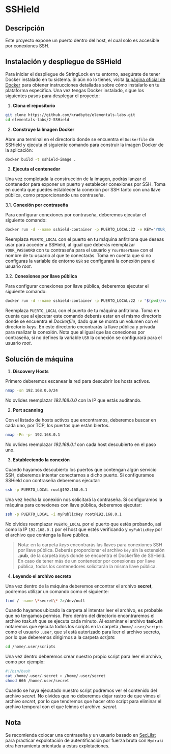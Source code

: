 # SSHield

## Descripción
Este proyecto expone un puerto dentro del host, el cual solo es accesible por conexiones SSH.

## Instalación y despliegue de SSHield

Para iniciar el despliegue de StringLock en tu entorno, asegúrate de tener Docker instalado en tu sistema. Si aún no lo tienes, visita [la página oficial de Docker](https://docs.docker.com/get-docker/) para obtener instrucciones detalladas sobre cómo instalarlo en tu plataforma específica.
Una vez tengas Docker instalado, sigue los siguientes pasos para desplegar el proyecto:

1. **Clona el repositorio**

```bash
git clone https://github.com/kradbyte/elementals-labs.git
cd elementals-labs/2-SSHield
```

2. **Construye la Imagen Docker**

Abre una terminal en el directorio donde se encuentra el `Dockerfile` de SSHield y ejecuta el siguiente comando para construir la imagen Docker de la aplicación:

```bash
docker build -t sshield-image .
```

3. **Ejecuta el contenedor**

Una vez completada la construcción de la imagen, podrás lanzar el contenedor para exponer un puerto y establecer conexiones por SSH.
Toma en cuenta que puedes establecer la conexión por SSH tanto con una llave pública, como proporcionando una contraseña.

3.1. **Conexión por contraseña**

Para configurar conexiones por contraseña, deberemos ejecutar el siguiente comando:

```bash
docker run -d --name sshield-container -p PUERTO_LOCAL:22 -e KEY='YOUR_PASSWORD' -e USR='YourUserName' sshield-image
```

Reemplaza `PUERTO_LOCAL` con el puerto en tu máquina anfitriona que deseas usar para acceder a SSHield, al igual que deberás reemplazar `YOUR_PASSWORD` con tu contraseña para el usuario y `YourUserName` con el nombre de tu usuario al que te conectarás.
Toma en cuenta que si no configuras la variable de entorno `USR` se configurará la conexión para el usuario _root_.

3.2. **Conexiones por llave pública**

Para configurar conexiones por llave pública, deberemos ejecutar el siguiente comando:

```bash
docker run -d --name sshield-container -p PUERTO_LOCAL:22 -v "$(pwd)/keys:/keys" -e USR='YourUserName' sshield-image
```

Reemplaza `PUERTO_LOCAL` con el puerto de tu máquina anfitriona. Toma en cuenta que al ejecutar este comando deberás estar en el mismo directorio donde se encuentra el _Dockerfile_, dado que se monta un volumen con el directorio _keys_. En este directorio encontrarás la llave pública y privada para realizar la conexión.
Nota que al igual que las conexiones por contraseña, si no defines la variable `USR` la conexión se configurará para el usuario _root_.

## Solución de máquina

1. **Discovery Hosts**

Primero deberemos escanear la red para descubrir los hosts activos.

```bash
nmap -sn 192.168.0.0/24
```

No ovlides reemplazar _192.168.0.0_ con la IP que estás auditando.

2. **Port scanning**

Con el listado de hosts activos que encontramos, deberemos buscar en cada uno, por TCP, los puertos que están biertos.

```bash
nmap -Pn -p- 192.168.0.1
```

No ovlides reemplazar _192.168.0.1_ con cada host descubierto en el paso uno.

3. **Estableciendo la conexión**

Cuando hayamos descubierto los puertos que contengan algún servicio SSH, deberemos intentar conectarnos a dicho puerto. Si configuramos SSHield con contraseña deberemos ejecutar:

```bash
ssh -p PUERTO_LOCAL root@192.168.0.1
```

Una vez hecha la conexión nos solicitará la contraseña.
Si configuramos la máquina para conexiones con llave pública, deberemos ejecutar:

```bash
ssh -p PUERTO_LOCAL -i myPublicKey root@192.168.0.1
```

No olvides reemplazar `PUERTO_LOCAL` por el puerto que estés probando, así como la IP `192.168.0.1` por el host que estés verificando y `myPublicKey` por el archivo que contenga la llave pública.

> Nota: en la carpeta _keys_ encontrarás las llaves para conexiones SSH por llave pública. Deberás proporcionar el archivo `key` sin la extensión **.pub**, de la carpeta _keys_ donde se encuentra el Dockerfile de SSHield. En caso de tener más de un contenedor por conexiones por llave pública, todos los contenedores solicitarán la misma llave pública.

4. **Leyendo el archivo secreto**

Una vez dentro de la máquina deberemos encontrar el archivo **secret**, podremos utilizar un comando como el siguiente:

```bash
find / -name \*secret\* 2>/dev/null
```

Cuando hayamos ubicado la carpeta al intentar leer el archivo, es probable que no tengamos permiso. Pero dentro del directorio encontraremos el archivo *task.sh* que se ejecuta cada minuto.
Al examinar el archivo **task.sh** notaremos que ejecuta todos los scripts en la carpeta `/home/.user/scripts` como el usuario `.user`, que sí está autorizado para leer el archivo secreto, por lo que deberemos dirigirnos a la carpeta _scripts_:

```bash
cd /home/.user/scripts
```

Una vez dentro deberemos crear nuestro propio script para leer el archivo, como por ejemplo:

```bash
#!/bin/bash
cat /home/.user/.secret > /home/.user/secret
chmod 666 /home/.user/secret
```

Cuando se haya ejecutado nuestro script podremos ver el contenido del archivo *secret*. No olvides que no deberemos dejar rastro de que vimos el archivo _secret_, por lo que tendremos que hacer otro script para eliminar el archivo temporal con el que leímos el archivo _.secret_.

## Nota

Se recomienda colocar una contraseña y un usuario basado en [SecLilst](https://github.com/danielmiessler/SecLists) para practicar expolotación de autentificación por fuerza bruta con `Hydra` u otra herramienta orientada a estas explotaciones.
